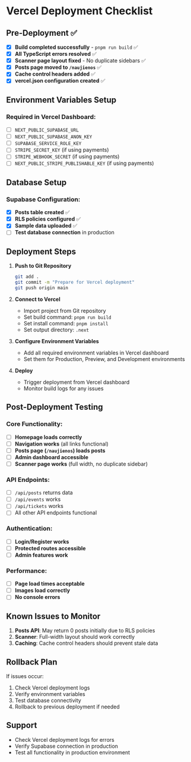 # Vercel Deployment Checklist

## Pre-Deployment ✅

- [x] **Build completed successfully** - `pnpm run build` ✅
- [x] **All TypeScript errors resolved** ✅
- [x] **Scanner page layout fixed** - No duplicate sidebars ✅
- [x] **Posts page moved to `/naujienos`** ✅
- [x] **Cache control headers added** ✅
- [x] **vercel.json configuration created** ✅

## Environment Variables Setup

### Required in Vercel Dashboard:
- [ ] `NEXT_PUBLIC_SUPABASE_URL`
- [ ] `NEXT_PUBLIC_SUPABASE_ANON_KEY`
- [ ] `SUPABASE_SERVICE_ROLE_KEY`
- [ ] `STRIPE_SECRET_KEY` (if using payments)
- [ ] `STRIPE_WEBHOOK_SECRET` (if using payments)
- [ ] `NEXT_PUBLIC_STRIPE_PUBLISHABLE_KEY` (if using payments)

## Database Setup

### Supabase Configuration:
- [x] **Posts table created** ✅
- [x] **RLS policies configured** ✅
- [x] **Sample data uploaded** ✅
- [ ] **Test database connection** in production

## Deployment Steps

1. **Push to Git Repository**
   ```bash
   git add .
   git commit -m "Prepare for Vercel deployment"
   git push origin main
   ```

2. **Connect to Vercel**
   - Import project from Git repository
   - Set build command: `pnpm run build`
   - Set install command: `pnpm install`
   - Set output directory: `.next`

3. **Configure Environment Variables**
   - Add all required environment variables in Vercel dashboard
   - Set them for Production, Preview, and Development environments

4. **Deploy**
   - Trigger deployment from Vercel dashboard
   - Monitor build logs for any issues

## Post-Deployment Testing

### Core Functionality:
- [ ] **Homepage loads correctly**
- [ ] **Navigation works** (all links functional)
- [ ] **Posts page (`/naujienos`) loads posts**
- [ ] **Admin dashboard accessible**
- [ ] **Scanner page works** (full width, no duplicate sidebar)

### API Endpoints:
- [ ] `/api/posts` returns data
- [ ] `/api/events` works
- [ ] `/api/tickets` works
- [ ] All other API endpoints functional

### Authentication:
- [ ] **Login/Register works**
- [ ] **Protected routes accessible**
- [ ] **Admin features work**

### Performance:
- [ ] **Page load times acceptable**
- [ ] **Images load correctly**
- [ ] **No console errors**

## Known Issues to Monitor

1. **Posts API**: May return 0 posts initially due to RLS policies
2. **Scanner**: Full-width layout should work correctly
3. **Caching**: Cache control headers should prevent stale data

## Rollback Plan

If issues occur:
1. Check Vercel deployment logs
2. Verify environment variables
3. Test database connectivity
4. Rollback to previous deployment if needed

## Support

- Check Vercel deployment logs for errors
- Verify Supabase connection in production
- Test all functionality in production environment
